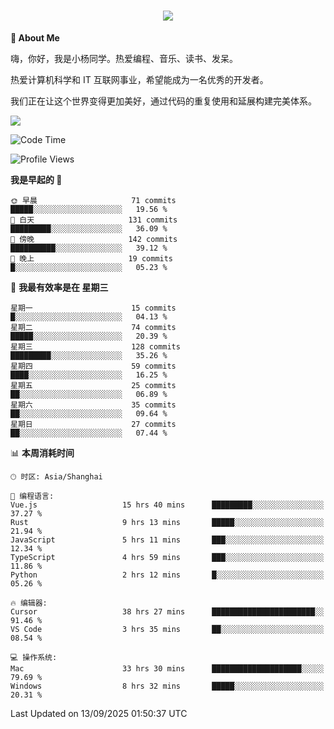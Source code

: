 
<h1 align="center">
	<a href="https://anify.cn/">
		<img src="https://readme-typing-svg.herokuapp.com/?lines=小🐑同学祝您今天愉快!;无期并非终点,而是重新定义起点的契机!&center=true&size=27&width=495">
	</a>
</h1>


**🤺 About Me**

嗨，你好，我是小杨同学。热爱编程、音乐、读书、发呆。

热爱计算机科学和 IT 互联网事业，希望能成为一名优秀的开发者。

我们正在让这个世界变得更加美好，通过代码的重复使用和延展构建完美体系。

<!-- https://github.com/anuraghazra/github-readme-stats -->
<img align="center" src="https://github-readme-stats.vercel.app/api/wakatime?username=wuqi&theme=transparent&hide_border=true&layout=compact&langs_count=220" />


<!--START_SECTION:waka-->
![Code Time](http://img.shields.io/badge/Code%20Time-4%2C255%20hrs%2021%20mins-blue)

![Profile Views](http://img.shields.io/badge/%E4%B8%AA%E4%BA%BA%E8%B5%84%E6%96%99%E8%A7%82%E7%9C%8B%E6%AC%A1%E6%95%B0-0-blue)

**我是早起的 🐤** 

```text
🌞 早晨                     71 commits          █████░░░░░░░░░░░░░░░░░░░░   19.56 % 
🌆 白天                     131 commits         █████████░░░░░░░░░░░░░░░░   36.09 % 
🌃 傍晚                     142 commits         ██████████░░░░░░░░░░░░░░░   39.12 % 
🌙 晚上                     19 commits          █░░░░░░░░░░░░░░░░░░░░░░░░   05.23 % 
```
📅 **我最有效率是在 星期三** 

```text
星期一                      15 commits          █░░░░░░░░░░░░░░░░░░░░░░░░   04.13 % 
星期二                      74 commits          █████░░░░░░░░░░░░░░░░░░░░   20.39 % 
星期三                      128 commits         █████████░░░░░░░░░░░░░░░░   35.26 % 
星期四                      59 commits          ████░░░░░░░░░░░░░░░░░░░░░   16.25 % 
星期五                      25 commits          ██░░░░░░░░░░░░░░░░░░░░░░░   06.89 % 
星期六                      35 commits          ██░░░░░░░░░░░░░░░░░░░░░░░   09.64 % 
星期日                      27 commits          ██░░░░░░░░░░░░░░░░░░░░░░░   07.44 % 
```


📊 **本周消耗时间** 

```text
🕑︎ 时区: Asia/Shanghai

💬 编程语言: 
Vue.js                   15 hrs 40 mins      █████████░░░░░░░░░░░░░░░░   37.27 % 
Rust                     9 hrs 13 mins       █████░░░░░░░░░░░░░░░░░░░░   21.94 % 
JavaScript               5 hrs 11 mins       ███░░░░░░░░░░░░░░░░░░░░░░   12.34 % 
TypeScript               4 hrs 59 mins       ███░░░░░░░░░░░░░░░░░░░░░░   11.86 % 
Python                   2 hrs 12 mins       █░░░░░░░░░░░░░░░░░░░░░░░░   05.26 % 

🔥 编辑器: 
Cursor                   38 hrs 27 mins      ███████████████████████░░   91.46 % 
VS Code                  3 hrs 35 mins       ██░░░░░░░░░░░░░░░░░░░░░░░   08.54 % 

💻 操作系统: 
Mac                      33 hrs 30 mins      ████████████████████░░░░░   79.69 % 
Windows                  8 hrs 32 mins       █████░░░░░░░░░░░░░░░░░░░░   20.31 % 
```


 Last Updated on 13/09/2025 01:50:37 UTC
<!--END_SECTION:waka-->



<!--
**wuqi-y/wuqi-y** is a ✨ _special_ ✨ repository because its `README.md` (this file) appears on your GitHub profile.

Here are some ideas to get you started:

- 🔭 I’m currently working on ...
- 🌱 I’m currently learning ...
- 👯 I’m looking to collaborate on ...
- 🤔 I’m looking for help with ...
- 💬 Ask me about ...
- 📫 How to reach me: ...
- 😄 Pronouns: ...
- ⚡ Fun fact: ...
-->
